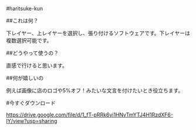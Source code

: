 #haritsuke-kun

##これは何？

下レイヤー、上レイヤーを選択し、張り付けるソフトウェアです。下レイヤーは複数選択可能です。

##どうやって使うの？

直感で行けると思います。

##何が嬉しいの

例えば画像に店のロゴや5%オフ！みたいな文言を付けたいとき役立ちます。

#今すぐダウンロード

https://drive.google.com/file/d/1_fT-pRRk6vi1HNvTmYTJ4H1RzdXF6-IY/view?usp=sharing
